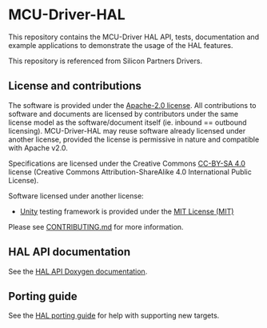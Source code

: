 # MCU-Driver-HAL

This repository contains the MCU-Driver HAL API, tests, documentation and example applications to demonstrate the usage of the HAL features.

This repository is referenced from Silicon Partners Drivers.

## License and contributions

The software is provided under the [Apache-2.0 license](LICENSE-apache-2.0.txt). All contributions to software and documents are licensed by contributors under the same license model as the software/document itself (ie. inbound == outbound licensing). MCU-Driver-HAL may reuse software already licensed under another license, provided the license is permissive in nature and compatible with Apache v2.0.

Specifications are licensed under the Creative Commons [CC-BY-SA 4.0](https://creativecommons.org/licenses/by-sa/4.0/) license (Creative Commons Attribution-ShareAlike 4.0 International Public License).

Software licensed under another license:
 - [Unity](./tools/unity) testing framework is provided under the [MIT License (MIT)](./tools/unity/license.txt)

Please see [CONTRIBUTING.md](CONTRIBUTING.md) for more information.

## HAL API documentation

See the [HAL API Doxygen documentation](https://armmbed.github.io/MCU-Driver-HAL).

## Porting guide

See the [HAL porting guide](docs/porting/PORTING.md) for help with supporting new targets.


